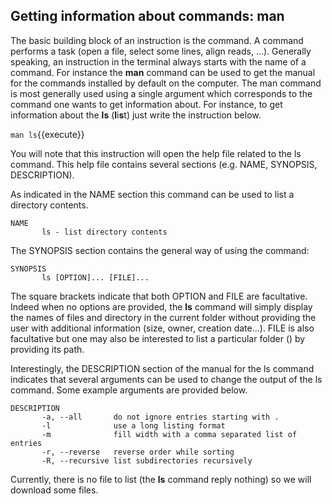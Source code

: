 
## Getting information about commands: man

The basic building block of an instruction is the command. A command performs a task (open a file, select some lines, align reads, ...). Generally speaking, an instruction in the terminal always starts with the name of a command. For instance the **man** command can be used to get the manual for the commands installed by default on the computer. The man command is most generally used using a single argument which corresponds to the command one wants to get information about. For instance, to get information about the **ls** (**l**i**s**t) just write the instruction below. 

`man ls`{{execute}}

You will note that this instruction will open the help file related to the ls command. This help file contains several sections (e.g. NAME, SYNOPSIS, DESCRIPTION).

As indicated in the NAME section this command can be used to list a directory contents. 

```
NAME
       ls - list directory contents
```

The SYNOPSIS section contains the general way of using the command:

```
SYNOPSIS
       ls [OPTION]... [FILE]...
```

The square brackets indicate that both OPTION and FILE are facultative. Indeed when no options are provided, the **ls** command will simply display the names of files and directory in the current folder without providing the user with additional information (size, owner, creation date...). FILE is also facultative but one may also be interested to list a particular folder () by providing its path. 

Interestingly, the DESCRIPTION section of the manual for the ls command indicates that several arguments can be used to change the output of the ls command. Some example arguments are provided below.

```
DESCRIPTION
       -a, --all       do not ignore entries starting with .
       -l              use a long listing format
       -m              fill width with a comma separated list of entries
       -r, --reverse   reverse order while sorting
       -R, --recursive list subdirectories recursively
```

Currently, there is no file to list (the **ls** command reply nothing) so we will download some files.

